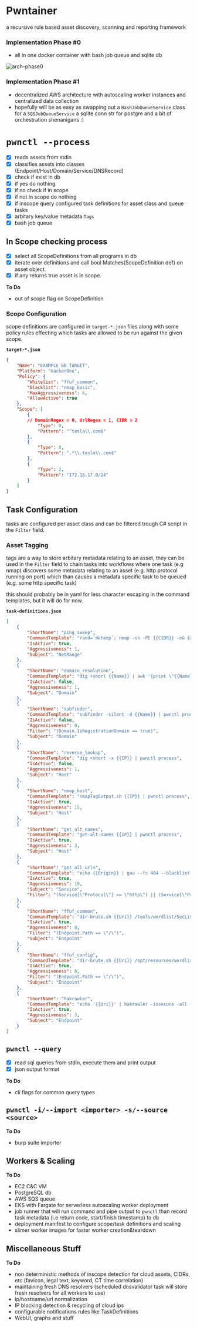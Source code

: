 
# Pwntainer

 a recursive rule based asset discovery, scanning and reporting framework 

### Implementation Phase #0

- all in one docker container with bash job queue and sqlite db

![arch-phase0](img/arch-phase0.png)

### Implementation Phase #1

- decentralized AWS architecture with autoscaling worker instances and centralized data collection
- hopefully will be as easy as swapping out a `BashJobQueueService` class for a `SQSJobQueueService` a sqlite conn str for postgre and a bit of orchestration shenanigans :)

# `pwnctl --process`

- [x] reads assets from stdin
- [x] classifies assets into classes (Endpoint/Host/Domain/Service/DNSRecord)
- [x] check if exist in db
- [x] if yes do nothing
- [x] if no check if in scope
- [x] if not in scope do nothing
- [x] if inscope query configured task definitions for asset class and queue tasks
- [x] arbitary key/value metadata `Tags`
- [x] bash job queue

## In Scope checking process

- [x] select all ScopeDefinitions from all programs in db
- [x] iterate over definitions and call bool Matches(ScopeDefinition def) on asset object.
- [x] if any returns true asset is in scope.

**To Do**
- out of scope flag on ScopeDefinition

### Scope Configuration

scope definitions are configured in `target-*.json` files along with some policy rules effecting which tasks are allowed to be run against the given scope.

**`target-*.json`**
```JSON
{
    "Name": "EXAMPLE BB TARGET",
    "Platform": "HackerOne",
    "Policy": {
        "Whitelist": "ffuf_common",
        "Blacklist": "nmap_basic",
        "MaxAggressiveness": 6,
        "AllowActive": true
    },
    "Scope": [
        {
	    // DomainRegex = 0, UrlRegex = 1, CIDR = 2
            "Type": 0,
            "Pattern": "^tesla\\.com$"
        },
        {
            "Type": 0,
            "Pattern": ".*\\.tesla\\.com$"
        },
        {
            "Type": 2,
            "Pattern": "172.16.17.0/24"
        }
    ]
}
```

## Task Configuration

tasks are configured per asset class and can be filtered trough C# script in the `Filter` field. 

### Asset Tagging

tags are a way to store arbitary metadata relating to an asset, they can be used in the `Filter` field to chain tasks into workflows where one task (e.g nmap) discovers some metadata relating to an asset (e.g. http protocol running on port) which than causes a metadata specific task to be queued (e.g. some http specific task)

this should probably be in yaml for less character escaping in the command templates, but it will do for now.

**`task-definitions.json`**
```JSON
[
    {
        "ShortName": "ping_sweep",
        "CommandTemplate": "rand=`mktemp`; nmap -sn -PE {{CIDR}} -oG $rand; cat $rand | grep 'Status: Up' | cut -f 2 -d ' ' | pwnctl process",
        "IsActive": true,
        "Aggressiveness": 1,
        "Subject": "NetRange"
    },
    {
        "ShortName": "domain_resolution",
        "CommandTemplate": "dig +short {{Name}} | awk '{print \"{{Name}} IN A \" $1}' | pwnctl process",
        "IsActive": false,
        "Aggressiveness": 1,
        "Subject": "Domain"
    },
    {
        "ShortName": "subfinder",
        "CommandTemplate": "subfinder -silent -d {{Name}} | pwnctl process",
        "IsActive": false,
        "Aggressiveness": 0,
        "Filter": "(Domain.IsRegistrationDomain == true)",
        "Subject": "Domain"
    },
    {
        "ShortName": "reverse_lookup",
        "CommandTemplate": "dig +short -x {{IP}} | pwnctl process",
        "IsActive": false,
        "Aggressiveness": 1,
        "Subject": "Host"
    },
    {
        "ShortName": "nmap_host",
        "CommandTemplate": "nmapTagOutput.sh {{IP}} | pwnctl process",
        "IsActive": true,
        "Aggressiveness": 15,
        "Subject": "Host"
    },
    {
        "ShortName": "get_alt_names",
        "CommandTemplate": "get-alt-names {{IP}} | pwnctl process",
        "IsActive": true,
        "Aggressiveness": 3,
        "Subject": "Host"
    },
    {
        "ShortName": "get_all_urls",
        "CommandTemplate": "echo {{Origin}} | gau --fc 404 --blacklist png,jpg,jpeg,gif,ico,svg,ttf,woff,woff2,eot,css,pdf | unfurl format %s://%a%p%?%q | sort -u | pwnctl process",
        "IsActive": true,
        "Aggressiveness": 10,
        "Subject": "Service",
        "Filter": "(Service[\"Protocol\"] == \"http\") || (Service[\"Protocol\"] == \"https\")"
    },
    {
        "ShortName": "ffuf_common",
        "CommandTemplate": "dir-brute.sh {{Uri}} /tools/wordlist/SecLists/Discovery/Web-Content/common.txt | pwnctl process",
        "IsActive": true,
        "Aggressiveness": 8,
        "Filter": "(Endpoint.Path == \"/\")",
        "Subject": "Endpoint"
    },
    {
        "ShortName": "ffuf_config",
        "CommandTemplate": "dir-brute.sh {{Uri}} /opt/resources/wordlists/config.txt | pwnctl process",
        "IsActive": true,
        "Aggressiveness": 8,
        "Filter": "(Endpoint.Path == \"/\")",
        "Subject": "Endpoint"
    },
    {
        "ShortName": "hakrawler",
        "CommandTemplate": "echo '{{Uri}}' | hakrawler -insecure -all -plain -headers 'User-Agent: Mozilla/5.0' | pwnctl process",
        "IsActive": true,
        "Aggressiveness": 3,
        "Subject": "Endpoint"
    }
]
```

## `pwnctl --query`

- [x] read sql queries from stdin, execute them and print output
- [x] json output format

**To Do**
- cli flags for common query types

## `pwnctl -i/--import <importer> -s/--source <source>`

**To Do**
- burp suite importer

## Workers & Scaling

**To Do**
- EC2 C&C VM 
- PostgreSQL db
- AWS SQS queue 
- EKS with Fargate for serverless autoscaling worker deployment
- job runner that will run command and pipe output to `pwnctl` than record task metadata (i.e return code, start/finish timestamp) to db
- deployment manifest to configure scope/task definitions and scaling
- slimer worker images for faster worker creation&teardown

## Miscellaneous Stuff

**To Do**
- non deterministic methods of inscope detection for cloud assets, CIDRs, etc (favicon, legal text, keyword, CT time correlation)
- maintaining fresh DNS resolvers (scheduled dnsvalidator task will store fresh resolvers for all workers to use)
- ip/hostname/url normalization
- IP blocking detection & recycling of cloud ips
- configurable notifications rules like TaskDefinitions
- WebUI, graphs and stuff
